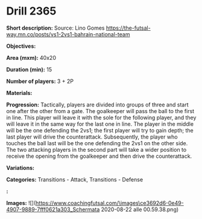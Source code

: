 # Drill 2365

**Short description:**
Source: Lino Gomes https://the-futsal-way.mn.co/posts/vs1-2vs1-bahrain-national-team

**Objectives:**


**Area (mxm):**
40x20

**Duration (min):**
15

**Number of players:**
3 + 2P

**Materials:**


**Progression:**
Tactically, players are divided into groups of three and start one after the other from a gate. The goalkeeper will pass the ball to the first in line. This player will leave it with the sole for the following player, and they will leave it in the same way for the last one in line. The player in the middle will be the one defending the 2vs1; the first player will try to gain depth; the last player will drive the counterattack. Subsequently, the player who touches the ball last will be the one defending the 2vs1 on the other side. The two attacking players in the second part will take a wider position to receive the opening from the goalkeeper and then drive the counterattack.

**Variations:**


**Categories:**
Transitions - Attack, Transitions - Defense

**:**


**Images:**
![](https://www.coachingfutsal.com/\images\ce3692d6-0e49-4907-9889-7fff0621a303_Schermata 2020-08-22 alle 00.59.38.png)

